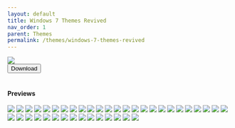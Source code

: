 ```yaml
---
layout: default
title: Windows 7 Themes Revived
nav_order: 1
parent: Themes
permalink: /themes/windows-7-themes-revived
---
```


<div class="card">
  <img src="https://images-wixmp-ed30a86b8c4ca887773594c2.wixmp.com/i/836bd001-fc1e-41ac-8fce-917bee5d1f0e/dino2ml-ee84d62e-9ad3-4dbe-a5f3-62c414afec6e.png/v1/fill/w_1200,h_557,q_80,strp/windows_7_themes_revived_by_og_nimbi_dino2ml-fullview.jpg" />
  <div class="container">
    <a href="https://www.deviantart.com/og-nimbi/art/Windows-7-Themes-Revived-1128145485" target="_blank">
      <button type="button" name="button" class="btn">Download</button></a>
  </div>
</div>
<br />
<div class="card">
  <div class="container">
    <h4>Previews</h4>
    <div class="gallery">
      <img src="../assets/PreviewImages/Windows-7-Themes-Revived/Home Premium.png" class="border">
      <img src="../assets/PreviewImages/Windows-7-Themes-Revived/Professional.png" class="border">
      <img src="../assets/PreviewImages/Windows-7-Themes-Revived/Ultimate.png" class="border">
      <img src="../assets/PreviewImages/Windows-7-Themes-Revived/Nature.png" class="border">
      <img src="../assets/PreviewImages/Windows-7-Themes-Revived/Landscapes.png" class="border">
      <img src="../assets/PreviewImages/Windows-7-Themes-Revived/Scenes.png" class="border">
      <img src="../assets/PreviewImages/Windows-7-Themes-Revived/Characters.png" class="border">
      <img src="../assets/PreviewImages/Windows-7-Themes-Revived/Architecture.png" class="border">
      <img src="../assets/PreviewImages/Windows-7-Themes-Revived/Windows 7 Classic.png" class="border">
      <img src="../assets/PreviewImages/Windows-7-Themes-Revived/Australia.png" class="border">
      <img src="../assets/PreviewImages/Windows-7-Themes-Revived/Brazil.png" class="border">
      <img src="../assets/PreviewImages/Windows-7-Themes-Revived/Canada.png" class="border">
      <img src="../assets/PreviewImages/Windows-7-Themes-Revived/China.png" class="border">
      <img src="../assets/PreviewImages/Windows-7-Themes-Revived/France.png" class="border">
      <img src="../assets/PreviewImages/Windows-7-Themes-Revived/Germany.png" class="border">
      <img src="../assets/PreviewImages/Windows-7-Themes-Revived/India.png" class="border">
      <img src="../assets/PreviewImages/Windows-7-Themes-Revived/Italy.png" class="border">
      <img src="../assets/PreviewImages/Windows-7-Themes-Revived/Japan.png" class="border">
      <img src="../assets/PreviewImages/Windows-7-Themes-Revived/Korea.png" class="border">
      <img src="../assets/PreviewImages/Windows-7-Themes-Revived/Mexico.png" class="border">
      <img src="../assets/PreviewImages/Windows-7-Themes-Revived/Poland.png" class="border">
      <img src="../assets/PreviewImages/Windows-7-Themes-Revived/Russia.png" class="border">
      <img src="../assets/PreviewImages/Windows-7-Themes-Revived/South Africa.png" class="border">
      <img src="../assets/PreviewImages/Windows-7-Themes-Revived/Spain.png" class="border">
      <img src="../assets/PreviewImages/Windows-7-Themes-Revived/Taiwan.png" class="border">
      <img src="../assets/PreviewImages/Windows-7-Themes-Revived/United Kingdoms.png" class="border">
      <img src="../assets/PreviewImages/Windows-7-Themes-Revived/United States.png" class="border">
      <img src="../assets/PreviewImages/Windows-7-Themes-Revived/Ultimate Black.png" class="border">
      <img src="../assets/PreviewImages/Windows-7-Themes-Revived/Ultimate Bliss.png" class="border">
      <img src="../assets/PreviewImages/Windows-7-Themes-Revived/Ultimate Blush.png" class="border">
      <img src="../assets/PreviewImages/Windows-7-Themes-Revived/Ultimate Fire.png" class="border">
      <img src="../assets/PreviewImages/Windows-7-Themes-Revived/Ultimate Light.png" class="border">
      <img src="../assets/PreviewImages/Windows-7-Themes-Revived/Ultimate Lime.png" class="border">
      <img src="../assets/PreviewImages/Windows-7-Themes-Revived/Ultimate Orange.png" class="border">
      <img src="../assets/PreviewImages/Windows-7-Themes-Revived/Ultimate Ruby.png" class="border">
      <img src="../assets/PreviewImages/Windows-7-Themes-Revived/Ultimate Sea.png" class="border">
      <img src="../assets/PreviewImages/Windows-7-Themes-Revived/Ultimate Sky.png" class="border">
      <img src="../assets/PreviewImages/Windows-7-Themes-Revived/Ultimate Twilight.png" class="border">
      <img src="../assets/PreviewImages/Windows-7-Themes-Revived/Ultimate Violet.png" class="border">
      <img src="../assets/PreviewImages/Windows-7-Themes-Revived/Bullet Asylum.png" class="border">
    </div>
  </div>
</div>
